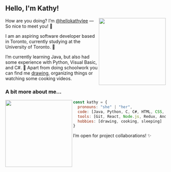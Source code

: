## Hello, I'm Kathy!

<img align='right' src="https://media.giphy.com/media/ywiQkV0aAxZhlfeRcT/giphy.gif" width="210">

How are you doing? I’m [@hellokathylee](https://github.com/hellokathylee) — So nice to meet you! 👋

I am an aspiring software developer based in Toronto, currently studying at the University of Toronto. 🌱

I’m currently learning Java, but also had some experience with Python, Visual Basic, and C#. 🌠 Apart from doing schoolwork you can find me [drawing](https://www.behance.net/hellokathylee), organizing things or watching some cooking videos.

### A bit more about me...
<img align='left' src="https://media.giphy.com/media/Hnkg7teSAliECgiAIX/giphy.gif" width="210">

```javascript
const kathy = {
  pronouns: "she" | "her",
  code: [Java, Python, C, C#, HTML, CSS, JavaScript, Visual Basic],
  tools: [Git, React, Node.js, Redux, Android Studio, Visual Studio, IntelliJ IDEA, LaTeX],
  hobbies: [drawing, cooking, sleeping]
}
```

I’m open for project collaborations! ✨ 